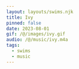 ```yaml
---
layout: layouts/swims.njk
title: Ivy
pinned: false
date: 2023-08-01
gif: /@/images/ivy.gif
audio: /@/music/ivy.m4a
tags:
  - swims
  - music
---
```

